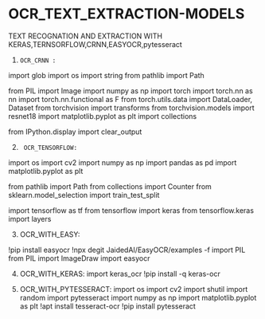 # OCR_TEXT_EXTRACTION-MODELS
TEXT RECOGNATION AND EXTRACTION WITH KERAS,TERNSORFLOW,CRNN,EASYOCR,pytesseract


1.     OCR_CRNN :

import glob
import os 
import string
from pathlib import Path

from PIL import Image
import numpy as np
import torch
import torch.nn as nn
import torch.nn.functional as F
from torch.utils.data import DataLoader, Dataset
from torchvision import transforms
from torchvision.models import resnet18
import matplotlib.pyplot as plt
import collections

from IPython.display import clear_output




2.      OCR_TENSORFLOW:


import os
import cv2
import numpy as np 
import pandas as pd
import matplotlib.pyplot as plt

from pathlib import Path
from collections import Counter
from sklearn.model_selection import train_test_split

import tensorflow as tf
from tensorflow import keras
from tensorflow.keras import layers



3.   OCR_WITH_EASY:

!pip install easyocr
!npx degit JaidedAI/EasyOCR/examples -f
import PIL
from PIL import ImageDraw
import easyocr





4.   OCR_WITH_KERAS:
import keras_ocr
!pip install -q keras-ocr




5.   OCR_WITH_PYTESSERACT:
import os
import cv2
import shutil
import random
import pytesseract
import numpy as np
import matplotlib.pyplot as plt
!apt install tesseract-ocr
!pip install pytesseract




